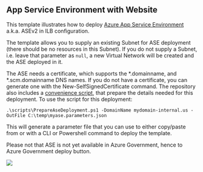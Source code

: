 App Service Environment with Website
------------------------------------

This template illustrates how to deploy [Azure App Service Environment](https://docs.microsoft.com/en-us/azure/app-service/environment/intro) a.k.a. ASEv2 in ILB configuration.

The template allows you to supply an existing Subnet for ASE deployment (there should be no resources in this Subnet). If you do not supply a Subnet, i.e. leave that parameter as `null`, a new Virtual Network will be created and the ASE deployed in it. 

The ASE needs a certificate, which supports the *.domainname, and *.scm.domainname DNS names. If you do not have a certificate, you can generate one with the New-SelfSignedCertificate command. The repository also includes a [convenience script](../PrepareAseDeployment.ps1), that prepare the details needed for this deployment. To use the script for this deployment:

```
.\scripts\PrepareAseDeployment.ps1 -DomainName mydomain-internal.us -OutFile C:\temp\myase.parameters.json
```

This will generate a parameter file that you can use to either copy/paste from or with a CLI or Powershell command to deploy the template. 

Please not that ASE is not yet available in Azure Government, hence to Azure Government deploy button. 

<a href="https://transmogrify.azurewebsites.net/ase/azuredeploy.json" target="_blank">
    <img src="http://azuredeploy.net/deploybutton.png"/>
</a>

<!--
<a href="https://transmogrify.azurewebsites.net/ase/azuredeploy.json?environment=gov" target="_blank">
<img src="https://raw.githubusercontent.com/Azure/azure-quickstart-templates/master/1-CONTRIBUTION-GUIDE/images/deploytoazuregov.png"
</a>
-->
